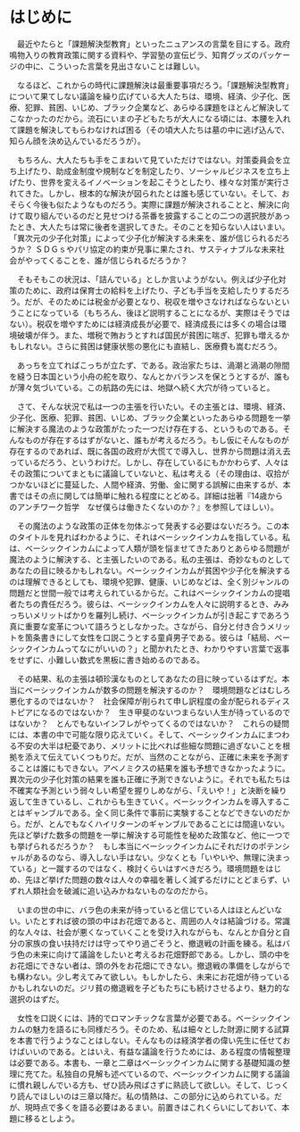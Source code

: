 # はじめに

　最近やたらと「課題解決型教育」といったニュアンスの言葉を目にする。政府鳴物入りの教育政策に関する資料や、学習塾の宣伝ビラ、知育グッズのパッケージの中に、こういった言葉を見出さないことは難しい。

　なるほど、これからの時代に課題解決は最重要事項だろう。「課題解決型教育」について果てしない議論を繰り広げている大人たちは、環境、経済、少子化、医療、犯罪、貧困、いじめ、ブラック企業など、あらゆる課題をほとんど解決してこなかったのだから。流石にいまの子どもたちが大人になる頃には、本腰を入れて課題を解決してもらわなければ困る（その頃大人たちは墓の中に逃げ込んで、知らん顔を決め込んでいるだろうが）。

　もちろん、大人たちも手をこまねいて見ていただけではない。対策委員会を立ち上げたり、助成金制度や規制などを制定したり、ソーシャルビジネスを立ち上げたり、世界を変えるイノベーションを起こそうとしたり、様々な対策が実行されてきた。しかし、根本的な解決が図られたとは誰も感じていない。そして、おそらく今後も似たようなものだろう。実際に課題が解決されることと、解決に向けて取り組んでいるのだと見せつける茶番を披露することの二つの選択肢があったとき、大人たちは常に後者を選択してきた。そのことを知らない人はいまい。「異次元の少子化対策」によって少子化が解決する未来を、誰が信じられるだろうか？ ＳＤＧｓやパリ協定の約束が見事に果たされ、サスティナブルな未来社会がやってくることを、誰が信じられるだろうか？

　そもそもこの状況は、「詰んでいる」としか言いようがない。例えば少子化対策のために、政府は保育士の給料を上げたり、子ども手当を支給したりするだろう。だが、そのためには税金が必要となり、税収を増やさなければならないということになっている（もちろん、後ほど説明することになるが、実際はそうではない）。税収を増やすためには経済成長が必要で、経済成長には多くの場合は環境破壊が伴う。また、増税で賄おうとすれば国民が貧困に喘ぎ、犯罪も増えるかもしれない。さらに貧困は健康状態の悪化にも直結し、医療費も嵩むだろう。

　あっちを立てればこっちが立たず、である。政治家たちは、渦潮と渦潮の隙間を縫う日本国という小舟の舵を取り、なんとかバランスを保とうとするが、誰もが薄々気づいている。この航路の先には、地獄へ続く大穴が待っていると。

　さて、そんな状況で私は一つの主張を行いたい。その主張とは、環境、経済、少子化、医療、犯罪、貧困、いじめ、ブラック企業といったあらゆる問題を一挙に解決する魔法のような政策がたった一つだけ存在する、というものである。そんなものが存在するはずがないと、誰もが考えるだろう。もし仮にそんなものが存在するのであれば、既に各国の政府が大慌てで導入し、世界から問題は消え去っているだろう、というわけだ。しかし、存在しているにもかかわらず、人々はその政策についてまともに議論していないと、私は考える（その理由は、収拾がつかないほどに蔓延した、人間や経済、労働、金に関する誤解に由来するが、本書ではその点に関しては簡単に触れる程度にとどめる。詳細は拙著『14歳からのアンチワーク哲学　なぜ僕らは働きたくないのか？』を参照してほしい）。

　その魔法のような政策の正体を勿体ぶって発表する必要はないだろう。この本のタイトルを見ればわかるように、それはベーシックインカムを指している。私は、ベーシックインカムによって人類が頭を悩ませてきたありとあらゆる問題が魔法のように解決する、と主張したいのである。私の主張は、奇妙なものとしてあなたの目に映るかもしれない。ベーシックインカムが貧困や少子化を解決するのは理解できるとしても、環境や犯罪、健康、いじめなどは、全く別ジャンルの問題だと世間一般では考えられているからだ。これはベーシックインカムの提唱者たちの責任だろう。彼らは、ベーシックインカムを人々に説明するとき、みみっちいメリットばかりを羅列し続け、ベーシックインカムが引き起こすであろう真に重要な変革について語ろうとしなかった。さながら、自分と付き合うメリットを箇条書きにして女性を口説こうとする童貞男子である。彼らは「結局、ベーシックインカムってなにがいいの？」と聞かれたとき、わかりやすい言葉で返事をせずに、小難しい数式を黒板に書き始めるのである。

　その結果、私の主張は頓珍漢なものとしてあなたの目に映っているはずだ。本当にベーシックインカムが数多の問題を解決するのか？　環境問題などはむしろ悪化するのではないか？　社会保障が削られて申し訳程度の金が配られるディストピアになるのではないか？　生き甲斐のないつまらない人生が待っているのではないか？　とんでもないインフレがやってくるのではないか？　これらの疑問には、本書の中で可能な限り応えていく。そして、ベーシックインカムにまつわる不安の大半は杞憂であり、メリットに比べれば些細な問題に過ぎないことを根拠を添えて伝えていくつもりだ。だが、当然のことながら、正確に未来を予測することは誰にもできない。アベノミクスの結果を誰も予想できなかったように。異次元の少子化対策の結果を誰も正確に予測できないように。それでも私たちは不確実な予測という弱々しい希望を握りしめながら、「えいや！」と決断を繰り返して生きているし、これからも生きていく。ベーシックインカムを導入することはギャンブルである。全く同じ条件で事前に実験することなどできないのだから。だが、とんでもなくハイリターンのギャンブルであることには間違いない。先ほど挙げた数多の問題を一挙に解決する可能性を秘めた政策など、他に一つでも挙げられるだろうか？　もし本当にベーシックインカムにそれだけのポテンシャルがあるのなら、導入しない手はない。少なくとも「いやいや、無理に決まっている」と一蹴するのではなく、検討くらいはすべきだろう。環境問題をはじめ、先ほど挙げた問題の数々は人々の幸福を著しく減ずるだけにとどまらず、いずれ人類社会を破滅に追い込みかねないものなのだから。

　いまの世の中に、バラ色の未来が待っていると信じている人はほとんどいない。いたとすれば彼の頭の中はお花畑であると、周囲の人々は結論づける。常識的な人々は、社会が悪くなっていくことを受け入れながらも、なんとか自分と自分の家族の食い扶持だけは守ってやり過ごそうと、撤退戦の計画を練る。私はバラ色の未来に向けて議論をしたいと考えるお花畑野郎である。しかし、頭の中をお花畑にできない者は、頭の外をお花畑にできない。撤退戦の準備をしながらでも構わない。少し考えてみて欲しい。もしかしたら、未来にお花畑が待っているかもしれないのだ。ジリ貧の撤退戦を子どもたちにも続けさせるより、魅力的な選択のはずだ。

　女性を口説くには、詩的でロマンチックな言葉が必要である。ベーシックインカムの魅力を語るにも同様だろう。そのため、私は細々とした財源に関する試算を本書で行うようなことはしない。そんなものは経済学者の偉い先生に任せておけばいいのである。とはいえ、有益な議論を行うためには、ある程度の情報整理は必要である。本書も、一章と二章はベーシックインカムに関する基礎知識の整理に充てた。私独自の見解も述べているので、ベーシックインカムに関する議論に慣れ親しんでいる方も、ぜひ読み飛ばさずに熟読して欲しい。そして、じっくり読んでほしいのは三章以降だ。私の情熱は、この部分に込められている。だが、現時点で多くを語る必要はあるまい。前置きはこれくらいにしておいて、本題に移るとしよう。